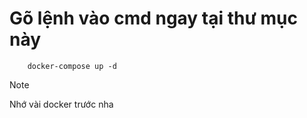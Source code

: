 # Gõ lệnh vào cmd ngay tại thư mục này
``` 
    docker-compose up -d
```
> [!NOTE]
> Nhớ vài docker trước nha
